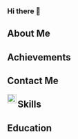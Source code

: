 ### Hi there 👋
## About Me

## Achievements

## Contact Me
<a href="https://www.linkedin.com/in/cole-thompson-991682251/"><img align="left" src="https://raw.githubusercontent.com/yushi1007/yushi1007/main/images/linkedin.svg" alt="Yu Shi | LinkedIn" width="21px"/></a>
 
## Skills

## Education

